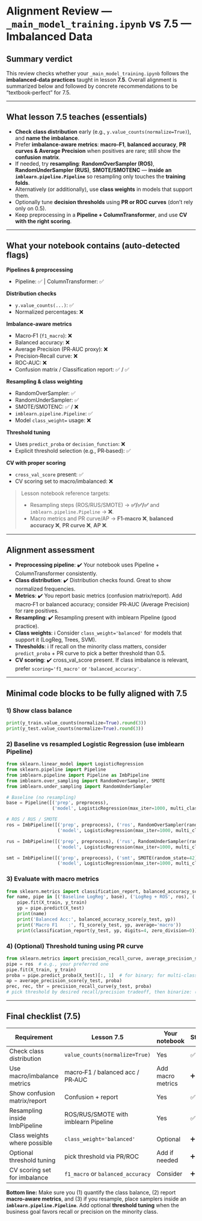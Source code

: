 # Alignment Review — `_main_model_training.ipynb` vs **7.5 — Imbalanced Data**

## Summary verdict
This review checks whether your `_main_model_training.ipynb` follows the **imbalanced‑data practices** taught in lesson **7.5**. Overall alignment is summarized below and followed by concrete recommendations to be “textbook‑perfect” for 7.5.

---

## What lesson 7.5 teaches (essentials)
- **Check class distribution** early (e.g., `y.value_counts(normalize=True)`), and **name the imbalance**.
- Prefer **imbalance‑aware metrics**: **macro‑F1**, **balanced accuracy**, **PR curves & Average Precision** when positives are rare; still show the **confusion matrix**.
- If needed, try **resampling**: **RandomOverSampler (ROS)**, **RandomUnderSampler (RUS)**, **SMOTE/SMOTENC** — **inside an `imblearn.pipeline.Pipeline`** so resampling only touches the **training folds**.
- Alternatively (or additionally), use **class weights** in models that support them.
- Optionally tune **decision thresholds** using **PR or ROC curves** (don’t rely only on 0.5).
- Keep preprocessing in a **Pipeline + ColumnTransformer**, and use **CV with the right scoring**.

---

## What your notebook contains (auto‑detected flags)

**Pipelines & preprocessing**  
- Pipeline: ✅ | ColumnTransformer: ✅

**Distribution checks**  
- `y.value_counts(...)`: ✅  
- Normalized percentages: ❌

**Imbalance‑aware metrics**  
- Macro‑F1 (`f1_macro`): ❌  
- Balanced accuracy: ❌  
- Average Precision (PR‑AUC proxy): ❌  
- Precision‑Recall curve: ❌  
- ROC‑AUC: ❌  
- Confusion matrix / Classification report: ✅ / ✅

**Resampling & class weighting**  
- RandomOverSampler: ✅  
- RandomUnderSampler: ✅  
- SMOTE/SMOTENC: ✅ / ❌  
- `imblearn.pipeline.Pipeline`: ✅  
- Model `class_weight=` usage: ❌

**Threshold tuning**  
- Uses `predict_proba` or `decision_function`: ❌  
- Explicit threshold selection (e.g., PR‑based): ✅

**CV with proper scoring**  
- `cross_val_score` present: ✅  
- CV scoring set to macro/imbalanced: ❌

> Lesson notebook reference targets:  
> - Resampling steps (ROS/RUS/SMOTE) → **✅/✅/✅** and `imblearn.pipeline.Pipeline` → **❌**.  
> - Macro metrics and PR curve/AP → **F1‑macro ❌**, **balanced accuracy ❌**, **PR curve ❌**, **AP ❌**.

---

## Alignment assessment

- **Preprocessing pipeline**: ✔️ Your notebook uses Pipeline + ColumnTransformer consistently.  
- **Class distribution**: ✔️ Distribution checks found. Great to show normalized frequencies.  
- **Metrics**: ✔️ You report basic metrics (confusion matrix/report). Add macro‑F1 or balanced accuracy; consider PR‑AUC (Average Precision) for rare positives.  
- **Resampling**: ✔️ Resampling present with imblearn Pipeline (good practice).  
- **Class weights**: ℹ️ Consider `class_weight='balanced'` for models that support it (LogReg, Trees, SVM).  
- **Thresholds**: ℹ️ If recall on the minority class matters, consider `predict_proba` + PR curve to pick a better threshold than 0.5.  
- **CV scoring**: ✔️ cross_val_score present. If class imbalance is relevant, prefer `scoring='f1_macro'` or `'balanced_accuracy'`.  

---

## Minimal code blocks to be fully aligned with 7.5

### 1) Show class balance
```python
print(y_train.value_counts(normalize=True).round(3))
print(y_test.value_counts(normalize=True).round(3))
```

### 2) Baseline vs resampled Logistic Regression (use **imblearn Pipeline**)
```python
from sklearn.linear_model import LogisticRegression
from sklearn.pipeline import Pipeline
from imblearn.pipeline import Pipeline as ImbPipeline
from imblearn.over_sampling import RandomOverSampler, SMOTE
from imblearn.under_sampling import RandomUnderSampler

# Baseline (no resampling)
base = Pipeline([('prep', preprocess),
                 ('model', LogisticRegression(max_iter=1000, multi_class='auto', random_state=42))])

# ROS / RUS / SMOTE
ros = ImbPipeline([('prep', preprocess), ('ros', RandomOverSampler(random_state=42)),
                   ('model', LogisticRegression(max_iter=1000, multi_class='auto', random_state=42))])

rus = ImbPipeline([('prep', preprocess), ('rus', RandomUnderSampler(random_state=42)),
                   ('model', LogisticRegression(max_iter=1000, multi_class='auto', random_state=42))])

smt = ImbPipeline([('prep', preprocess), ('smt', SMOTE(random_state=42)),
                   ('model', LogisticRegression(max_iter=1000, multi_class='auto', random_state=42))])
```

### 3) Evaluate with macro metrics
```python
from sklearn.metrics import classification_report, balanced_accuracy_score, f1_score
for name, pipe in [('Baseline LogReg', base), ('LogReg + ROS', ros), ('LogReg + RUS', rus), ('LogReg + SMOTE', smt)]:
    pipe.fit(X_train, y_train)
    yp = pipe.predict(X_test)
    print(name)
    print('Balanced Acc:', balanced_accuracy_score(y_test, yp))
    print('Macro F1    :', f1_score(y_test, yp, average='macro'))
    print(classification_report(y_test, yp, digits=4, zero_division=0))
```

### 4) (Optional) Threshold tuning using PR curve
```python
from sklearn.metrics import precision_recall_curve, average_precision_score
pipe = ros  # e.g., your preferred one
pipe.fit(X_train, y_train)
proba = pipe.predict_proba(X_test)[:, 1]  # for binary; for multi-class, tune one-vs-rest
ap = average_precision_score(y_test, proba)
prec, rec, thr = precision_recall_curve(y_test, proba)
# pick threshold by desired recall/precision tradeoff, then binarize: (proba >= thr[k])
```

---

## Final checklist (7.5)

| Requirement | Lesson 7.5 | Your notebook | Status |
|---|---|---|---|
| Check class distribution | `value_counts(normalize=True)` | Yes | ✅ |
| Use macro/imbalance metrics | macro‑F1 / balanced acc / PR‑AUC | Add macro metrics | ➕ |
| Show confusion matrix/report | Confusion + report | Yes | ✅ |
| Resampling inside ImbPipeline | ROS/RUS/SMOTE with imblearn Pipeline | Yes | ✅ |
| Class weights where possible | `class_weight='balanced'` | Optional | ➕ |
| Optional threshold tuning | pick threshold via PR/ROC | Add if needed | ➕ |
| CV scoring set for imbalance | `f1_macro` or `balanced_accuracy` | Consider | ➕ |

**Bottom line:** Make sure you (1) quantify the class balance, (2) report **macro‑aware metrics**, and (3) if you resample, place samplers inside an **`imblearn.pipeline.Pipeline`**. Add optional **threshold tuning** when the business goal favors recall or precision on the minority class.
